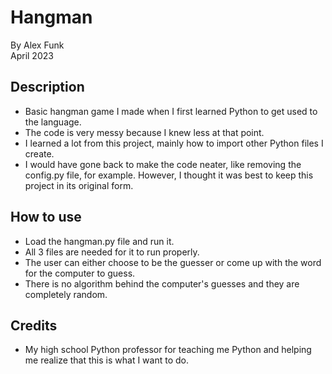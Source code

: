# Hangman

By Alex Funk  
April 2023

## Description

* Basic hangman game I made when I first learned Python to get used to the language.
* The code is very messy because I knew less at that point.
* I learned a lot from this project, mainly how to import other Python files I create.
* I would have gone back to make the code neater, like removing the config.py file, for example. However, I thought it was best to keep this project in its original form.

## How to use

* Load the hangman.py file and run it.
* All 3 files are needed for it to run properly.
* The user can either choose to be the guesser or come up with the word for the computer to guess.
* There is no algorithm behind the computer's guesses and they are completely random.

## Credits

* My high school Python professor for teaching me Python and helping me realize that this is what I want to do.
